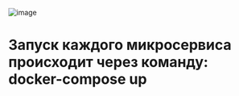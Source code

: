 ![image](https://github.com/user-attachments/assets/62a1589b-562c-4868-8c8e-00d652441e83)

# Запуск каждого микросервиса происходит через команду: docker-compose up
